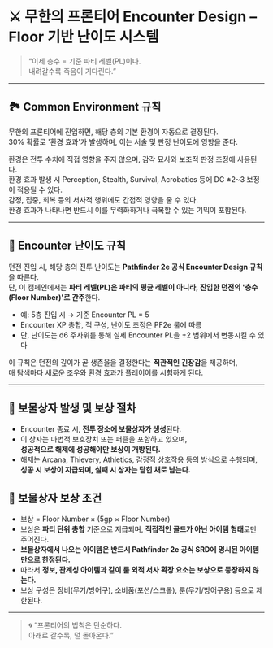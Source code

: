 # ⚔ 무한의 프론티어 Encounter Design – Floor 기반 난이도 시스템

> “이제 층수 = 기준 파티 레벨(PL)이다.  
> 내려갈수록 죽음이 기다린다.”

---

## 🏞 Common Environment 규칙

무한의 프론티어에 진입하면, 해당 층의 기본 환경이 자동으로 결정된다.  
30% 확률로 '환경 효과'가 발생하며, 이는 서술 및 판정 난이도에 영향을 준다.

환경은 전투 수치에 직접 영향을 주지 않으며, 감각 묘사와 보조적 판정 조정에 사용된다.  
환경 효과 발생 시 Perception, Stealth, Survival, Acrobatics 등에 DC ±2~3 보정이 적용될 수 있다.  
감정, 집중, 회복 등의 서사적 행위에도 간접적 영향을 줄 수 있다.  
환경 효과가 나타나면 반드시 이를 무력화하거나 극복할 수 있는 기믹이 포함된다.

--- 

## 🧱 Encounter 난이도 규칙

던전 진입 시, 해당 층의 전투 난이도는 **Pathfinder 2e 공식 Encounter Design 규칙**을 따른다.  
단, 이 캠페인에서는 **파티 레벨(PL)은 파티의 평균 레벨이 아니라, 진입한 던전의 '층수(Floor Number)'로 간주**한다.

- 예: 5층 진입 시 → 기준 Encounter PL = 5
- Encounter XP 총합, 적 구성, 난이도 조정은 PF2e 룰에 따름
- 단, 난이도는 d6 주사위를 통해 실제 Encounter PL을 ±2 범위에서 변동시킬 수 있다

이 규칙은 던전의 깊이가 곧 생존율을 결정한다는 **직관적인 긴장감**을 제공하며,  
매 탐색마다 새로운 조우와 환경 효과가 플레이어를 시험하게 된다.

---

## 🎁 보물상자 발생 및 보상 절차
- Encounter 종료 시, **전투 장소에 보물상자가 생성**된다.
- 이 상자는 마법적 보호장치 또는 퍼즐을 포함하고 있으며,  
  **성공적으로 해제에 성공해야만 보상이 개방된다.**
- 해제는 Arcana, Thievery, Athletics, 감정적 상호작용 등의 방식으로 수행되며,  
  **성공 시 보상이 지급되며, 실패 시 상자는 닫힌 채로 남는다.**

## 📐 보물상자 보상 조건

- 보상 = Floor Number × (5gp × Floor Number)
- 보상은 **파티 단위 총합** 기준으로 지급되며,
  **직접적인 골드가 아닌 아이템 형태**로만 주어진다.
- **보물상자에서 나오는 아이템은 반드시 Pathfinder 2e 공식 SRD에 명시된 아이템만으로 한정된다.**
- 따라서 **정보, 관계성 아이템과 같이 룰 외적 서사 확장 요소는 보상으로 등장하지 않는다.**
- 보상 구성은 장비(무기/방어구), 소비품(포션/스크롤), 룬(무기/방어구용) 등으로 제한된다.
  
---

> 🌀 “프론티어의 법칙은 단순하다.  
> 아래로 갈수록, 덜 돌아온다.”
